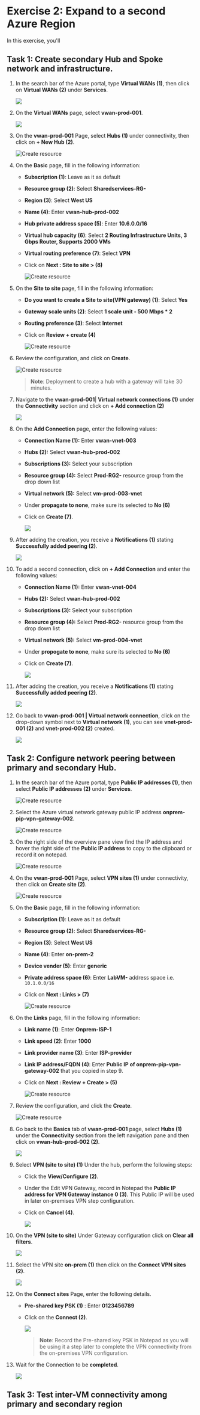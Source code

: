 # Exercise 2: Expand to a second Azure Region

In this exercise, you'll 

## Task 1: Create secondary Hub and Spoke network and infrastructure. 

1. In the search bar of the Azure portal, type **Virtual WANs (1)**, then click on **Virtual WANs (2)** under **Services**.

      ![](../Labfiles-101-v2/Media/n33.png)

1. On the **Virtual WANs** page, select **vwan-prod-001**.

      ![](../Labfiles-101-v2/Media/n77.png)

1. On the **vwan-prod-001** Page, select **Hubs (1)** under connectivity, then click on **+ New Hub (2)**.

      ![Create resource](../media/y37.png)

1. On the **Basic** page, fill in the following information:

   - **Subscription (1)**: Leave as it as default 
   - **Resource group (2)**: Select **Sharedservices-RG-<inject key="DeploymentID" enableCopy="false"/>**
   - **Region (3)**: Select **West US**
   - **Name (4)**: Enter **vwan-hub-prod-002**
   - **Hub private address space (5)**: Enter **10.6.0.0/16**
   - **Virtual hub capacity (6)**: Select **2 Routing Infrastructure Units, 3 Gbps Router, Supports 2000 VMs**
   - **Virtual routing preference (7)**: Select **VPN**
   - Click on **Next : Site to site > (8)**

      ![Create resource](../media/y38.png) 

1. On the **Site to site** page, fill in the following information:

   - **Do you want to create a Site to site(VPN gateway)  (1)**: Select **Yes** 
   - **Gateway scale units (2)**: Select **1 scale unit - 500 Mbps * 2** 
   - **Routing preference (3)**: Select **Internet**
   - Click on **Review + create (4)**

      ![Create resource](../media/y39.png)

1. Review the configuration, and click on **Create**.

      ![Create resource](../media/y40.png)

      >**Note**: Deployment to create a hub with a gateway will take 30 minutes.

1. Navigate to the **vwan-prod-001**| **Virtual network connections (1)** under the **Connectivity** section and click on **+ Add connection (2)**

      ![](../media/y51.png)

1. On the **Add Connection** page, enter the following values:

    - **Connection Name (1):** Enter **vwan-vnet-003**

    - **Hubs (2):** Select **vwan-hub-prod-002**

    - **Subscriptions (3):** Select your subscription
    
    - **Resource group (4):** Select **Prod-RG2-<inject key="DeploymentID" enableCopy="false"/>** resource group from the drop down list

    - **Virtual network (5):** Select **vm-prod-003-vnet**
    - Under **propagate to none**, make sure its selected to **No (6)**
    - Click on **Create (7)**.

        ![](../media/y52.png)

1. After adding the creation, you receive a **Notifications (1)** stating **Successfully added peering (2)**.

    ![](../media/y54.png)

1. To add a second connection, click on **+ Add Connection** and enter the following values:

     - **Connection Name (1):** Enter **vwan-vnet-004**

     - **Hubs (2):** Select **vwan-hub-prod-002**

     - **Subscriptions (3):** Select your subscription
    
     - **Resource group (4):** Select **Prod-RG2-<inject key="DeploymentID" enableCopy="false"/>** resource group from the drop down list

     - **Virtual network (5):** Select **vm-prod-004-vnet**
       
     - Under **propogate to none**, make sure its selected to **No (6)**
       
     - Click on **Create (7)**.
    
          ![](../media/y53.png)

1. After adding the creation, you receive a **Notifications (1)** stating **Successfully added peering (2)**.

     ![](../media/y55.png)

1. Go back to **vwan-prod-001 | Virtual network connection**, click on the drop-down symbol next to **Virtual network (1)**, you can see **vnet-prod-001 (2)** and **vnet-prod-002 (2)** created.

    ![](../media/y56.png)

## Task 2: Configure network peering between primary and secondary Hub. 

1. In the search bar of the Azure portal, type **Public IP addresses  (1)**, then select **Public IP addresses  (2)** under **Services**.

   ![Create resource](../Labfiles-101-v2/Media/n10.png)

1. Select the Azure virtual network gateway public IP address **onprem-pip-vpn-gateway-002**.

     ![Create resource](../media/y44.png)

1. On the right side of the overview pane view find the IP address and hover the right side of the **Public IP address** to copy to the clipboard or record it on notepad.

   ![Create resource](../media/y45.png)



1. On the **vwan-prod-001** Page, select **VPN sites (1)** under connectivity, then click on **Create site (2)**.

    ![Create resource](../Labfiles-101-v2/Media/31.png)

1. On the **Basic** page, fill in the following information:

   - **Subscription (1)**: Leave as it as default 
   - **Resource group (2)**: Select **Sharedservices-RG-<inject key="DeploymentID" enableCopy="false"/>**
   - **Region (3)**: Select **West US**
   - **Name (4)**: Enter **on-prem-2**
   - **Device vender (5)**: Enter **generic**
   - **Private address space (6)**: Enter **LabVM-<inject key="DeploymentID" enableCopy="false"/>** address space i.e. `10.1.0.0/16`
   -  Click on **Next : Links > (7)**

      ![Create resource](../media/y41.png)

1. On the **Links** page, fill in the following information:
  
    - **Link name (1)**: Enter **Onprem-ISP-1**
    - **Link speed (2)**: Enter **1000**
    - **Link provider name (3)**: Enter **ISP-provider**
    - **Link IP address/FQDN (4)**: Enter **Public IP of onprem-pip-vpn-gateway-002** that you copied in step 9.
    - Click on **Next : Review + Create > (5)**

      ![Create resource](../media/y42.png)

1. Review the configuration, and click the **Create**.

      ![Create resource](../media/y43.png)

1. Go back to the **Basics** tab of **vwan-prod-001** page, select **Hubs (1)** under the **Connectivity** section from the left navigation pane and then click on **vwan-hub-prod-002 (2)**.

      ![](../media/y46.png)

1. Select **VPN (site to site) (1)** Under the hub, perform the following steps:

   - Click the **View/Configure (2)**. 
   - Under the Edit VPN Gateway, record in Notepad the **Public IP address for VPN Gateway instance 0 (3)**. This Public IP will be used in later on-premises VPN step configuration.
   - Click on **Cancel (4)**. 

      ![](../media/y47.png)

1. On the **VPN (site to site)** Under Gateway configuration click on **Clear all filters**.

   ![](../media/y48.png)

1. Select the VPN site **on-prem (1)** then click on the **Connect VPN sites (2)**.

    ![](../media/y49.png)

1. On the **Connect sites** Page, enter the following details.

   - **Pre-shared key PSK (1)** : Enter **0123456789**

   - Click on the **Connect (2)**. 

      ![](../media/y50.png)

     >**Note**: Record the Pre-shared key PSK in Notepad as you will be using it a step later to complete the VPN connectivity from the on-premises VPN configuration. 

15. Wait for the Connection to be **completed**.

    ![](../Labfiles-101-v2/Media/41.png)

## Task 3: Test inter-VM connectivity among primary and secondary region